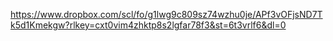 https://www.dropbox.com/scl/fo/g1lwg9c809sz74wzhu0je/APf3vOFjsND7Tk5d1Kmekgw?rlkey=cxt0vim4zhktp8s2lgfar78f3&st=6t3vrlf6&dl=0